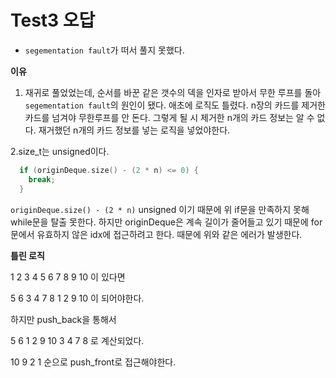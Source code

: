 # Test3 오답

- `segementation fault`가 떠서 풀지 못했다.

**이유**

1. 재귀로 풀었었는데, 순서를 바꾼 같은 갯수의 덱을 인자로 받아서 무한 루프를 돌아 `segementation fault`의 원인이 됐다. 애초에 로직도 틀렸다. n장의 카드를 제거한 카드를 넘겨야 무한루프를 안 돈다. 그렇게 될 시 제거한 n개의 카드 정보는 알 수 없다.
   재거했던 n개의 카드 정보를 넣는 로직을 넣었야한다.

2.size_t는 unsigned이다.

```cpp
  if (originDeque.size() - (2 * n) <= 0) {
    break;
  }

```

`originDeque.size() - (2 * n)` unsigned 이기 때문에 위 if문을 만족하지 못해 while문을 탈출 못한다. 하지만 originDeque은 계속 길이가 줄어들고 있기 때문에 for문에서 유효하지 않은 idx에 접근하려고 한다. 때문에 위와 같은 에러가 발생한다.

**틀린 로직**

1 2 3 4 5 6 7 8 9 10
이 있다면

5 6 3 4 7 8 1 2 9 10
이 되어야한다.

하지만 push_back을 통해서

5 6 1 2 9 10 3 4 7 8
로 계산되었다.

10 9 2 1
순으로 push_front로 접근해야한다.
